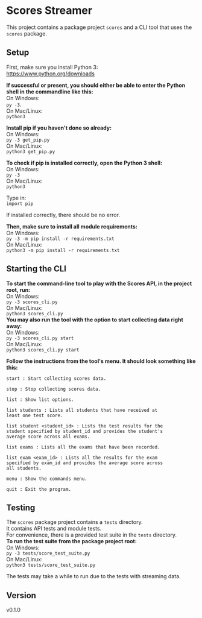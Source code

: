 # Scores Streamer
This project contains a package project `scores` and a CLI tool that uses the `scores` package.

## Setup
First, make sure you install Python 3:  
    https://www.python.org/downloads  

**If successful or present, you should either be able to enter the Python shell in the commandline like this:**  
    On Windows:  
        `py -3`.  
    On Mac/Linux:  
        `python3`  

**Install pip if you haven't done so already:**  
    On Windows:  
        `py -3 get_pip.py`  
    On Mac/Linux:\
        `python3 get_pip.py`  

**To check if pip is installed correctly, open the Python 3 shell:**  
    On Windows:  
        `py -3`  
    On Mac/Linux:  
        `python3`  

Type in:  
    `import pip`  

If installed correctly, there should be no error.  

**Then, make sure to install all module requirements:**  
    On Windows:  
        `py -3 -m pip install -r requirements.txt`  
    On Mac/Linux:  
        `python3 -m pip install -r requirements.txt`  

## Starting the CLI
**To start the command-line tool to play with the Scores API, in the project root, run:**  
    On Windows:  
        `py -3 scores_cli.py`  
    On Mac/Linux:  
        `python3 scores_cli.py`  
**You may also run the tool with the option to start collecting data right away:**  
    On Windows:  
        `py -3 scores_cli.py start`  
    On Mac/Linux:  
        `python3 scores_cli.py start`

**Follow the instructions from the tool's menu. It should look something like this:**  
```
start : Start collecting scores data.

stop : Stop collecting scores data.  

list : Show list options.

list students : Lists all students that have received at 
least one test score.  

list student <student_id> : Lists the test results for the
student specified by student_id and provides the student's 
average score across all exams.  

list exams : Lists all the exams that have been recorded.  

list exam <exam_id> : Lists all the results for the exam 
specified by exam_id and provides the average score across 
all students.  

menu : Show the commands menu.  

quit : Exit the program.  
```
## Testing
The `scores` package project contains a `tests` directory.  
It contains API tests and module tests.  
For convenience, there is a provided test suite in the `tests` directory.  
**To run the test suite from the package project root:**  
On Windows:  
`py -3 tests/score_test_suite.py`  
On Mac/Linux:  
`python3 tests/score_test_suite.py`  
  
The tests may take a while to run due to the tests with streaming data.  

## Version
v0.1.0
